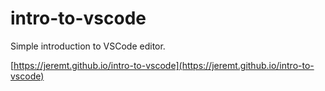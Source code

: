 # intro-to-vscode
Simple introduction to VSCode editor.

[https://jeremt.github.io/intro-to-vscode](https://jeremt.github.io/intro-to-vscode)
